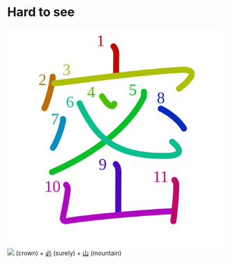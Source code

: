 # Hard to see
![5bc6](Kanji/kanji-colorize/5bc6.svg)
![](http://www.kanjidamage.com/assets/radsmall/crown-8ef5ecce0608dafcb65383fca482342b426aa51393f24254287b0012d7fff3bc.jpg) (crown) + [必](Vocabulary/必.md) (surely) + [山](Vocabulary/山.md) (mountain) 
